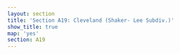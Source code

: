 ```yaml
---
layout: section
title: 'Section A19: Cleveland (Shaker- Lee Subdiv.)'
show_title: true
map: 'yes'
section: A19
---
```

